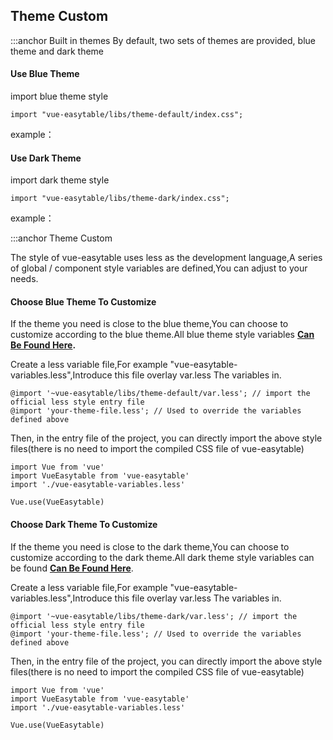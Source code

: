 ## Theme Custom

:::anchor Built in themes
By default, two sets of themes are provided, blue theme and dark theme

#### Use Blue Theme

import blue theme style

```
import "vue-easytable/libs/theme-default/index.css";
```

example：

#### Use Dark Theme

import dark theme style
```
import "vue-easytable/libs/theme-dark/index.css";
```

example：

:::anchor Theme Custom

The style of vue-easytable uses less as the development language,A series of global / component style variables are defined,You can adjust to your needs.

#### Choose Blue Theme To Customize

If the theme you need is close to the blue theme,You can choose to customize according to the blue theme.All blue theme style variables **[Can Be Found Here](https://github.com/huangshuwei/vue-easytable/blob/master/packages/theme-default/var.less).**

Create a less variable file,For example "vue-easytable-variables.less",Introduce this file overlay var.less The variables in.

```
@import '~vue-easytable/libs/theme-default/var.less'; // import the official less style entry file
@import 'your-theme-file.less'; // Used to override the variables defined above
```

Then, in the entry file of the project, you can directly import the above style files(there is no need to import the compiled CSS file of vue-easytable)

```
import Vue from 'vue'
import VueEasytable from 'vue-easytable'
import './vue-easytable-variables.less'

Vue.use(VueEasytable)
```

#### Choose Dark Theme To Customize

If the theme you need is close to the dark theme,You can choose to customize according to the dark theme.All dark theme style variables can be found **[Can Be Found Here](https://github.com/huangshuwei/vue-easytable/blob/master/packages/theme-dark/var.less)**.

Create a less variable file,For example "vue-easytable-variables.less",Introduce this file overlay var.less The variables in.

```
@import '~vue-easytable/libs/theme-dark/var.less'; // import the official less style entry file
@import 'your-theme-file.less'; // Used to override the variables defined above
```

Then, in the entry file of the project, you can directly import the above style files(there is no need to import the compiled CSS file of vue-easytable)

```
import Vue from 'vue'
import VueEasytable from 'vue-easytable'
import './vue-easytable-variables.less'

Vue.use(VueEasytable)
```
